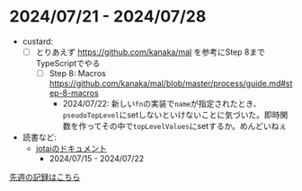 # 2024/07/21 - 2024/07/28

- custard:
    - [ ] とりあえず <https://github.com/kanaka/mal> を参考にStep 8までTypeScriptでやる
        - [ ] Step 8: Macros <https://github.com/kanaka/mal/blob/master/process/guide.md#step-8-macros>
            - 2024/07/22: 新しい`fn`の実装で`name`が指定されたとき、`pseudoTopLevel`にsetしないといけないことに気づいた。即時関数を作ってその中で`topLevelValues`にsetするか。めんどいねぇ
- 読書など:
    - [jotaiのドキュメント](https://jotai.org)
        - 2024/07/15 - 2024/07/22

[先週の記録はこちら](https://github.com/igrep/daily-commits/blob/263ae04d4a5a5c4018379b4089a10e3a14c72193/yesterday.md)
